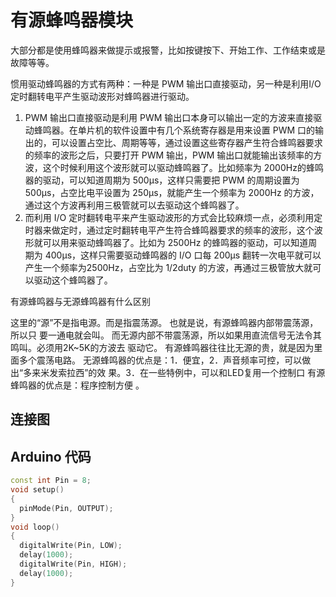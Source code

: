 # 有源蜂鸣器模块



大部分都是使用蜂鸣器来做提示或报警，比如按键按下、开始工作、工作结束或是故障等等。

惯用驱动蜂鸣器的方式有两种：一种是 PWM 输出口直接驱动，另一种是利用I/O 定时翻转电平产生驱动波形对蜂鸣器进行驱动。

1. PWM 输出口直接驱动是利用 PWM 输出口本身可以输出一定的方波来直接驱动蜂鸣器。在单片机的软件设置中有几个系统寄存器是用来设置 PWM 口的输出的，可以设置占空比、周期等等，通过设置这些寄存器产生符合蜂鸣器要求的频率的波形之后，只要打开 PWM 输出，PWM 输出口就能输出该频率的方波，这个时候利用这个波形就可以驱动蜂鸣器了。比如频率为 2000Hz的蜂鸣器的驱动，可以知道周期为 500μs，这样只需要把 PWM 的周期设置为 500μs，占空比电平设置为 250μs，就能产生一个频率为 2000Hz 的方波，通过这个方波再利用三极管就可以去驱动这个蜂鸣器了。
2. 而利用 I/O 定时翻转电平来产生驱动波形的方式会比较麻烦一点，必须利用定时器来做定时，通过定时翻转电平产生符合蜂鸣器要求的频率的波形，这个波形就可以用来驱动蜂鸣器了。比如为 2500Hz 的蜂鸣器的驱动，可以知道周期为 400μs，这样只需要驱动蜂鸣器的 I/O 口每 200μs 翻转一次电平就可以产生一个频率为2500Hz，占空比为 1/2duty 的方波，再通过三极管放大就可以驱动这个蜂鸣器了。

有源蜂鸣器与无源蜂鸣器有什么区别

这里的“源”不是指电源。而是指震荡源。 也就是说，有源蜂鸣器内部带震荡源，所以只 要一通电就会叫。 而无源内部不带震荡源，所以如果用直流信号无法令其鸣叫。必须用2K~5K的方波去 驱动它。 有源蜂鸣器往往比无源的贵，就是因为里面多个震荡电路。 无源蜂鸣器的优点是：1．便宜，2．声音频率可控，可以做出“多来米发索拉西”的效 果。3．在一些特例中，可以和LED复用一个控制口 有源蜂鸣器的优点是：程序控制方便 。

## 连接图

## Arduino 代码

```cpp
const int Pin = 8; 
void setup()
{
  pinMode(Pin, OUTPUT);
}
void loop()
{
  digitalWrite(Pin, LOW);
  delay(1000);
  digitalWrite(Pin, HIGH);
  delay(1000);
}
```



